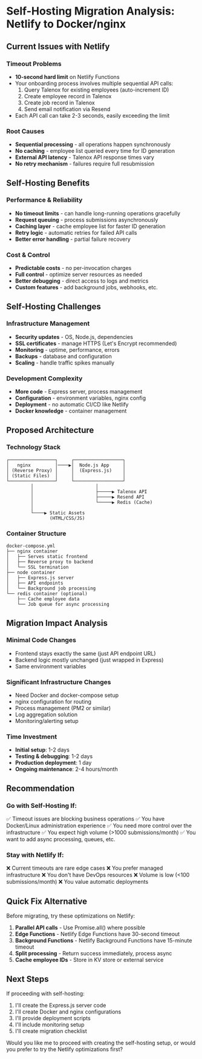 # Self-Hosting Migration Analysis: Netlify to Docker/nginx

## Current Issues with Netlify

### Timeout Problems
- **10-second hard limit** on Netlify Functions
- Your onboarding process involves multiple sequential API calls:
  1. Query Talenox for existing employees (auto-increment ID)
  2. Create employee record in Talenox
  3. Create job record in Talenox  
  4. Send email notification via Resend
- Each API call can take 2-3 seconds, easily exceeding the limit

### Root Causes
- **Sequential processing** - all operations happen synchronously
- **No caching** - employee list queried every time for ID generation
- **External API latency** - Talenox API response times vary
- **No retry mechanism** - failures require full resubmission

## Self-Hosting Benefits

### Performance & Reliability
- **No timeout limits** - can handle long-running operations gracefully
- **Request queuing** - process submissions asynchronously
- **Caching layer** - cache employee list for faster ID generation
- **Retry logic** - automatic retries for failed API calls
- **Better error handling** - partial failure recovery

### Cost & Control
- **Predictable costs** - no per-invocation charges
- **Full control** - optimize server resources as needed
- **Better debugging** - direct access to logs and metrics
- **Custom features** - add background jobs, webhooks, etc.

## Self-Hosting Challenges

### Infrastructure Management
- **Security updates** - OS, Node.js, dependencies
- **SSL certificates** - manage HTTPS (Let's Encrypt recommended)
- **Monitoring** - uptime, performance, errors
- **Backups** - database and configuration
- **Scaling** - handle traffic spikes manually

### Development Complexity
- **More code** - Express server, process management
- **Configuration** - environment variables, nginx config
- **Deployment** - no automatic CI/CD like Netlify
- **Docker knowledge** - container management

## Proposed Architecture

### Technology Stack
```
┌─────────────────┐     ┌──────────────────┐
│   nginx         │────▶│  Node.js App     │
│ (Reverse Proxy) │     │  (Express.js)    │
│ (Static Files)  │     │                  │
└─────────────────┘     └──────────────────┘
         │                       │
         │                       ├─────▶ Talenox API
         │                       ├─────▶ Resend API
         │                       └─────▶ Redis (Cache)
         │
         └────▶ Static Assets
                (HTML/CSS/JS)
```

### Container Structure
```
docker-compose.yml
├── nginx container
│   ├── Serves static frontend
│   ├── Reverse proxy to backend
│   └── SSL termination
├── node container  
│   ├── Express.js server
│   ├── API endpoints
│   └── Background job processing
└── redis container (optional)
    ├── Cache employee data
    └── Job queue for async processing
```

## Migration Impact Analysis

### Minimal Code Changes
- Frontend stays exactly the same (just API endpoint URL)
- Backend logic mostly unchanged (just wrapped in Express)
- Same environment variables

### Significant Infrastructure Changes
- Need Docker and docker-compose setup
- nginx configuration for routing
- Process management (PM2 or similar)
- Log aggregation solution
- Monitoring/alerting setup

### Time Investment
- **Initial setup**: 1-2 days
- **Testing & debugging**: 1-2 days  
- **Production deployment**: 1 day
- **Ongoing maintenance**: 2-4 hours/month

## Recommendation

### Go with Self-Hosting If:
✅ Timeout issues are blocking business operations
✅ You have Docker/Linux administration experience
✅ You need more control over the infrastructure
✅ You expect high volume (>1000 submissions/month)
✅ You want to add async processing, queues, etc.

### Stay with Netlify If:
❌ Current timeouts are rare edge cases
❌ You prefer managed infrastructure
❌ You don't have DevOps resources
❌ Volume is low (<100 submissions/month)
❌ You value automatic deployments

## Quick Fix Alternative

Before migrating, try these optimizations on Netlify:
1. **Parallel API calls** - Use Promise.all() where possible
2. **Edge Functions** - Netlify Edge Functions have 30-second timeout
3. **Background Functions** - Netlify Background Functions have 15-minute timeout
4. **Split processing** - Return success immediately, process async
5. **Cache employee IDs** - Store in KV store or external service

## Next Steps

If proceeding with self-hosting:
1. I'll create the Express.js server code
2. I'll create Docker and nginx configurations
3. I'll provide deployment scripts
4. I'll include monitoring setup
5. I'll create migration checklist

Would you like me to proceed with creating the self-hosting setup, or would you prefer to try the Netlify optimizations first?